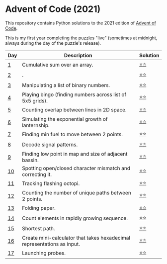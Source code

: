 # Advent of Code (2021)
This repository contains Python solutions to the 2021 edition of [Advent of Code](https://adventofcode.com/2021). 

This is my first year completing the puzzles "live" (sometimes at midnight, always during the day of the puzzle's release).

| Day | Description | Solution |
| --- | -------| -----| 
| [1](https://adventofcode.com/2021/day/1) | Cumulative sum over an array. | [:star::star:](https://github.com/IAjimi/AdventOfCode/blob/master/2021/AOC1.py) | 
| [2](https://adventofcode.com/2021/day/2) | . | [:star::star:](https://github.com/IAjimi/AdventOfCode/blob/master/2021/AOC2.py) | 
| [3](https://adventofcode.com/2021/day/3) | Manipulating a list of binary numbers. | [:star::star:](https://github.com/IAjimi/AdventOfCode/blob/master/2021/AOC3.py) | 
| [4](https://adventofcode.com/2021/day/4) | Playing bingo (finding numbers across list of 5x5 grids). | [:star::star:](https://github.com/IAjimi/AdventOfCode/blob/master/2021/AOC4.py) | 
| [5](https://adventofcode.com/2021/day/5) | Counting overlap between lines in 2D space. | [:star::star:](https://github.com/IAjimi/AdventOfCode/blob/master/2021/AOC5.py) |
| [6](https://adventofcode.com/2021/day/6) | Simulating the exponential growth of lanternship. | [:star::star:](https://github.com/IAjimi/AdventOfCode/blob/master/2021/AOC6.py) |
| [7](https://adventofcode.com/2021/day/7) | Finding min fuel to move between 2 points. | [:star::star:](https://github.com/IAjimi/AdventOfCode/blob/master/2021/AOC7.py) |
| [8](https://adventofcode.com/2021/day/8) | Decode signal patterns. | [:star::star:](https://github.com/IAjimi/AdventOfCode/blob/master/2021/AOC8.py) |
| [9](https://adventofcode.com/2021/day/9) | Finding low point in map and size of adjacent bassin. | [:star::star:](https://github.com/IAjimi/AdventOfCode/blob/master/2021/AOC9.py) |
| [10](https://adventofcode.com/2021/day/10) | Spotting open/closed character mismatch and correcting it. | [:star::star:](https://github.com/IAjimi/AdventOfCode/blob/master/2021/AOC10.py) |
| [11](https://adventofcode.com/2021/day/11) | Tracking flashing octopi. | [:star::star:](https://github.com/IAjimi/AdventOfCode/blob/master/2021/AOC11.py) |
| [12](https://adventofcode.com/2021/day/12) | Counting the number of unique paths between 2 points. | [:star::star:](https://github.com/IAjimi/AdventOfCode/blob/master/2021/AOC12.py) |
| [13](https://adventofcode.com/2021/day/13) | Folding paper. | [:star::star:](https://github.com/IAjimi/AdventOfCode/blob/master/2021/AOC13.py) |
| [14](https://adventofcode.com/2021/day/14) | Count elements in rapidly growing sequence. | [:star::star:](https://github.com/IAjimi/AdventOfCode/blob/master/2021/AOC14.py) |
| [15](https://adventofcode.com/2021/day/15) | Shortest path. | [:star::star:](https://github.com/IAjimi/AdventOfCode/blob/master/2021/AOC15.py) |
| [16](https://adventofcode.com/2021/day/16) | Create mini-calculator that takes hexadecimal representations as input. | [:star::star:](https://github.com/IAjimi/AdventOfCode/blob/master/2021/AOC16.py) |
| [17](https://adventofcode.com/2021/day/17) | Launching probes. | [:star::star:](https://github.com/IAjimi/AdventOfCode/blob/master/2021/AOC17.py) |
